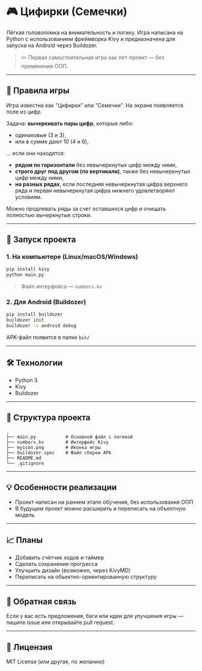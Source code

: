 # 🎮 Цифирки (Семечки)

Лёгкая головоломка на внимательность и логику. Игра написана на Python с использованием фреймворка Kivy и предназначена для запуска на Android через Buildozer.

> ✏️ Первая самостоятельная игра как пет-проект — без применения ООП.

---

## 📌 Правила игры

Игра известна как "Цифирки" или "Семечки". На экране появляется поле из цифр.

Задача: **вычеркивать пары цифр**, которые либо:

- одинаковые (3 и 3),
- или в сумме дают 10 (4 и 6),

... если они находятся:

- **рядом по горизонтали** без невычеркнутых цифр между ними,
- **строго друг под другом (по вертикали)**, также без невычеркнутых цифр между ними,
- **на разных рядах**, если последняя невычеркнутая цифра верхнего ряда и первая невычеркнутая цифра нижнего удовлетворяют условиям.

Можно продлевать ряды за счет оставшихся цифр и очищать полностью вычеркнутые строки.

---

## 🚀 Запуск проекта

### 1. На компьютере (Linux/macOS/Windows)

```bash
pip install kivy
python main.py
```

> Файл интерфейса — `numbers.kv`

### 2. Для Android (Buildozer)

```bash
pip install buildozer
buildozer init
buildozer -v android debug
```

APK-файл появится в папке `bin/`

---

## 🛠️ Технологии

- Python 3
- Kivy
- Buildozer

---

## 📁 Структура проекта

```
.
├── main.py           # Основной файл с логикой
├── numbers.kv        # Интерфейс Kivy
├── myicon.png        # Иконка игры
├── buildozer.spec    # Файл сборки APK
├── README.md
└── .gitignore
```

---

## 💡 Особенности реализации

- Проект написан на раннем этапе обучения, без использования ООП
- В будущем проект можно расширить и переписать на объектную модель

---

## 📈 Планы

- Добавить счётчик ходов и таймер
- Сделать сохранение прогресса
- Улучшить дизайн (возможно, через KivyMD)
- Переписать на объектно-ориентированную структуру

---

## 📨 Обратная связь

Если у вас есть предложения, баги или идеи для улучшения игры — пишите issue или открывайте pull request.

---

## 📄 Лицензия

MIT License (или другая, по желанию)

